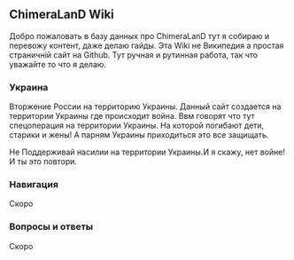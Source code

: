 ## ChimeraLanD Wiki

Добро пожаловать в базу данных про ChimeraLanD тут я собираю и перевожу контент, даже делаю гайды. Эта Wiki не Википедия а простая страничній сайт на Github. Тут ручная и рутинная работа, так что уважайте то что я делаю.

### Украина

Вторжение России на территорию Украины. Данный сайт создается на территории Украины где происходит война. Ввм говорят что тут спецоперация на территории Украины. На которой погибают дети, старики и жены! А парням Украины приходиться это все защищать. 

Не Поддерживай насилии на территории Украины.И я скажу, нет войне! И ты это повтори.


### Навигация

Скоро

### Вопросы и ответы

Скоро

